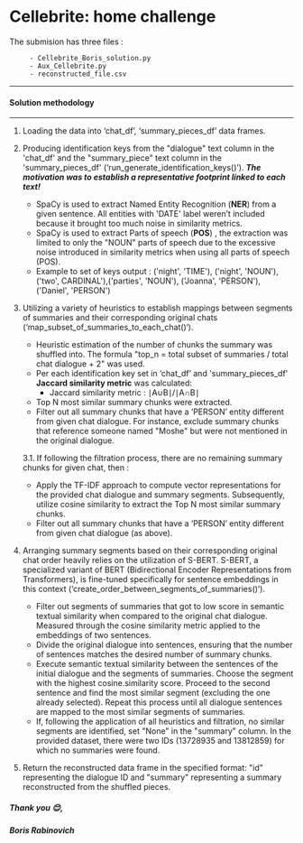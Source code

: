 
# Cellebrite: home challenge

The submision has three files :

		 - Cellebrite_Boris_solution.py
		 - Aux_Cellebrite.py
		 - reconstructed_file.csv


---
#### Solution methodology
---

 1. Loading the data into ‘chat_df’, ‘summary_pieces_df’ data frames.
 2. Producing identification keys from the "dialogue" text column in the 'chat_df' and the "summary_piece" text column in the 'summary_pieces_df' (‘run_generate_identification_keys()’).
**_The motivation was to establish a representative footprint linked to each text!_**
	 - SpaCy is used to extract Named Entity Recognition (**NER**) from a given sentence. All entities with 'DATE' label weren’t included because it brought too much noise in similarity metrics.
	 - SpaCy is used to extract Parts of speech (**POS**) , the extraction was limited to only the "NOUN" parts of speech due to the excessive noise introduced in similarity metrics when using all parts of speech (POS).
	 - Example to  set of keys  output : ('night', 'TIME'), ('night', 'NOUN'), ('two', CARDINAL'),('parties', 'NOUN'), ('Joanna', 'PERSON'), ('Daniel', 'PERSON')

 3. Utilizing a variety of heuristics to establish mappings between segments of summaries and their corresponding original chats (‘map_subset_of_summaries_to_each_chat()‘).

	 - Heuristic estimation of the number of chunks the summary was shuffled into. The formula "top_n = total subset of summaries / total chat dialogue + 2" was used.
	 - Per each identification key set in ‘chat_df’ and 'summary_pieces_df' **Jaccard similarity metric** was calculated:
		 - Jaccard similarity metric  : ∣A∪B∣/∣A∩B∣​
	- Top N most similar summary chunks were extracted.
	- Filter out all summary chunks that have a ‘PERSON’ entity different from given chat dialogue. For instance, exclude summary chunks that reference someone named "Moshe" but were not mentioned in the original dialogue.
	
	3.1. If following the filtration process, there are no remaining summary chunks for given chat, then :
	-  Apply the TF-IDF approach to compute vector representations for the provided chat dialogue and summary segments. Subsequently, utilize cosine similarity to extract the Top N most similar summary chunks.
	- Filter out all summary chunks that have a ‘PERSON’ entity different from given chat dialogue (as above).
		
4. Arranging summary segments based on their corresponding original chat order heavily relies on the utilization of S-BERT. S-BERT, a specialized variant of BERT (Bidirectional Encoder Representations from Transformers), is fine-tuned specifically for sentence embeddings in this context (‘create_order_between_segments_of_summaries()’).
	-	Filter out segments of summaries that got to low score in semantic textual similarity when compared to the original chat dialogue. Measured through the cosine similarity metric applied to the embeddings of two sentences.
	-	Divide the original dialogue into sentences, ensuring that the number of sentences matches the desired number of summary chunks.
	-	Execute semantic textual similarity between the sentences of the initial dialogue and the segments of summaries. Choose the segment with the highest cosine.similarity score. Proceed to the second sentence and find the most similar segment (excluding the one already selected). Repeat this process until all dialogue sentences are mapped to the most similar segments of summaries.
	-	If, following the application of all heuristics and filtration, no similar segments are identified, set "None" in the "summary" column. In the provided dataset, there were two IDs (13728935 and 13812859) for which no summaries were found.

5. Return the reconstructed data frame in the specified format: "id" representing the dialogue ID and "summary" representing a summary reconstructed from the shuffled pieces.




##### Thank you 😊,
##### Boris Rabinovich 
